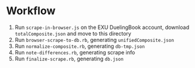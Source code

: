 # Workflow

 1. Run `scrape-in-browser.js` on the EXU DuelingBook account, download `totalComposite.json` and move to this directory
 2. Run `browser-scrape-to-db.rb`, generating `unifiedComposite.json`
 3. Run `normalize-composite.rb`, generating `db-tmp.json`
 4. Run `note-differences.rb`, generating scrape info
 5. Run `finalize-scrape.rb`, generating `db.json`
